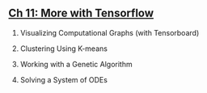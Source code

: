 ## [Ch 11: More with Tensorflow](https://github.com/nfmcclure/tensorflow_cookbook/tree/master/11_More_with_Tensorflow)

 1. Visualizing Computational Graphs (with Tensorboard)

 2. Clustering Using K-means

 3. Working with a Genetic Algorithm

 4. Solving a System of ODEs

